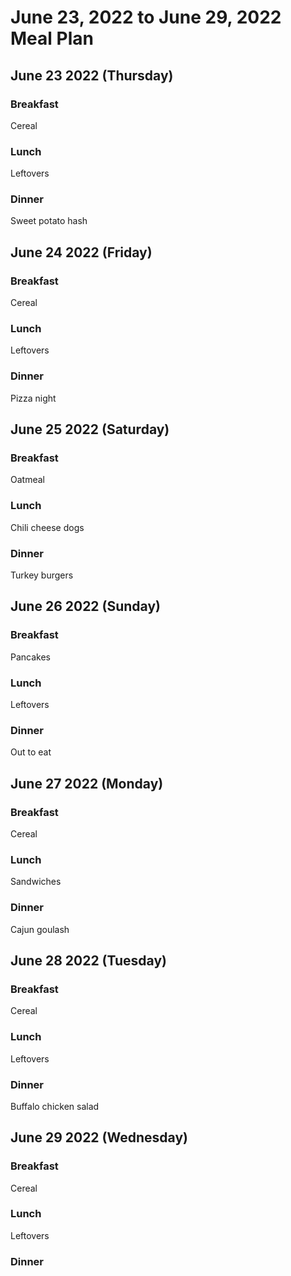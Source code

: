 
# June 23, 2022 to June 29, 2022 Meal Plan

## June 23 2022 (Thursday)

### Breakfast

Cereal

### Lunch

Leftovers

### Dinner

Sweet potato hash 

## June 24 2022 (Friday)

### Breakfast

Cereal

### Lunch

Leftovers

### Dinner

Pizza night

## June 25 2022 (Saturday)

### Breakfast

Oatmeal 

### Lunch

Chili cheese dogs

### Dinner

Turkey burgers

## June 26 2022 (Sunday)

### Breakfast

Pancakes

### Lunch

Leftovers 

### Dinner

Out to eat

## June 27 2022 (Monday)

### Breakfast

Cereal

### Lunch

Sandwiches

### Dinner

Cajun goulash 

## June 28 2022 (Tuesday)

### Breakfast

Cereal

### Lunch

Leftovers

### Dinner

Buffalo chicken salad

## June 29 2022 (Wednesday)

### Breakfast

Cereal

### Lunch

Leftovers

### Dinner


